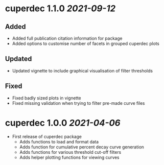 # cuperdec 1.1.0 _2021-09-12_

## Added

* Added full publication citation information for package
* Added options to customise number of facets in grouped cuperdec plots

## Updated

* Updated vignette to include graphical visualisation of filter thresholds

## Fixed

* Fixed badly sized plots in vignette
* Fixed missing validation when trying to filter pre-made curve files

# cuperdec 1.0.0 _2021-04-06_

* First release of cuperdec package
  * Adds functions to load and format data
  * Adds function for cumulative percent decay curve generation
  * Adds functions for various threshold cut-off filters
  * Adds helper plotting functions for viewing curves
